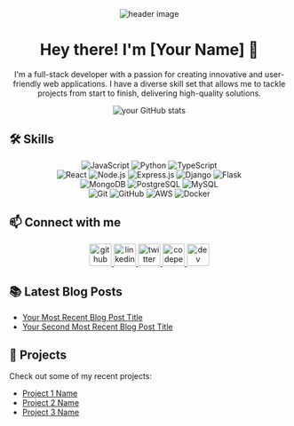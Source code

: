 <div align="center">
  <img src="https://raw.githubusercontent.com/your-github-username/your-github-username/main/header.svg" alt="header image" />
</div>

<h1 align="center">Hey there! I'm [Your Name] 👋</h1>

<p align="center">
  I'm a full-stack developer with a passion for creating innovative and user-friendly web applications. I have a diverse skill set that allows me to tackle projects from start to finish, delivering high-quality solutions.
</p>

<div align="center">
  <img src="https://github-readme-stats.vercel.app/api?username=your-github-username&show_icons=true&theme=radical" alt="your GitHub stats" />
</div>

## 🛠️ Skills

<div align="center">
  <img src="https://img.shields.io/badge/JavaScript-F7DF1E?style=for-the-badge&logo=javascript&logoColor=black" alt="JavaScript" />
  <img src="https://img.shields.io/badge/Python-3776AB?style=for-the-badge&logo=python&logoColor=white" alt="Python" />
  <img src="https://img.shields.io/badge/TypeScript-007ACC?style=for-the-badge&logo=typescript&logoColor=white" alt="TypeScript" />
</div>

<div align="center">
  <img src="https://img.shields.io/badge/React-20232A?style=for-the-badge&logo=react&logoColor=61DAFB" alt="React" />
  <img src="https://img.shields.io/badge/Node.js-43853D?style=for-the-badge&logo=node.js&logoColor=white" alt="Node.js" />
  <img src="https://img.shields.io/badge/Express.js-404D59?style=for-the-badge" alt="Express.js" />
  <img src="https://img.shields.io/badge/Django-092E20?style=for-the-badge&logo=django&logoColor=white" alt="Django" />
  <img src="https://img.shields.io/badge/Flask-000000?style=for-the-badge&logo=flask&logoColor=white" alt="Flask" />
</div>

<div align="center">
  <img src="https://img.shields.io/badge/MongoDB-4EA94B?style=for-the-badge&logo=mongodb&logoColor=white" alt="MongoDB" />
  <img src="https://img.shields.io/badge/PostgreSQL-316192?style=for-the-badge&logo=postgresql&logoColor=white" alt="PostgreSQL" />
  <img src="https://img.shields.io/badge/MySQL-00000F?style=for-the-badge&logo=mysql&logoColor=white" alt="MySQL" />
</div>

<div align="center">
  <img src="https://img.shields.io/badge/Git-F05032?style=for-the-badge&logo=git&logoColor=white" alt="Git" />
  <img src="https://img.shields.io/badge/GitHub-100000?style=for-the-badge&logo=github&logoColor=white" alt="GitHub" />
  <img src="https://img.shields.io/badge/Amazon_AWS-232F3E?style=for-the-badge&logo=amazon-aws&logoColor=white" alt="AWS" />
  <img src="https://img.shields.io/badge/Docker-2CA5E0?style=for-the-badge&logo=docker&logoColor=white" alt="Docker" />
</div>

## 📫 Connect with me

<div align="center">
  <a href="https://github.com/your-github-username">
    <img src='https://cdn.jsdelivr.net/npm/simple-icons@3.0.1/icons/github.svg' alt='github' height='40'>
  </a>
  <a href="https://www.linkedin.com/in/your-linkedin-username/">
    <img src='https://cdn.jsdelivr.net/npm/simple-icons@3.0.1/icons/linkedin.svg' alt='linkedin' height='40'>
  </a>
  <a href="https://twitter.com/your-twitter-username">
    <img src='https://cdn.jsdelivr.net/npm/simple-icons@3.0.1/icons/twitter.svg' alt='twitter' height='40'>
  </a>
  <a href="https://codepen.io/your-codepen-username">
    <img src='https://cdn.jsdelivr.net/npm/simple-icons@3.0.1/icons/codepen.svg' alt='codepen' height='40'>
  </a>
  <a href="https://dev.to/your-dev-username">
    <img src='https://cdn.jsdelivr.net/npm/simple-icons@3.0.1/icons/dev-dot-to.svg' alt='dev' height='40'>
  </a>
</div>

## 📚 Latest Blog Posts

<!-- BLOG-POST-LIST:START -->
- [Your Most Recent Blog Post Title](your-blog-post-url)
- [Your Second Most Recent Blog Post Title](your-second-blog-post-url)
<!-- BLOG-POST-LIST:END -->

## 🔭 Projects

Check out some of my recent projects:

- [Project 1 Name](project1-url)
- [Project 2 Name](project2-url)
- [Project 3 Name](project3-url)
